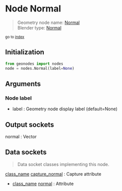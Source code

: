 
# Node Normal

> Geometry node name: [Normal](https://docs.blender.org/manual/en/latest/modeling/geometry_nodes/material/normal.html)<br>
  Blender type: [Normal](https://docs.blender.org/api/current/bpy.types.GeometryNodeInputNormal.html)
  
<sub>go to [index](/docs/index.md)</sub>

## Initialization

```python
from geonodes import nodes
node = nodes.Normal(label=None)
```



## Arguments


### Node label

- label : Geometry node display label (default=None)

## Output sockets

normal : Vector

## Data sockets

> Data socket classes implementing this node.
  
[class_name](/docs/sockets/Geometry.md) [capture_normal](/docs/sockets/Geometry.md#capture_normal) : Capture attribute
- [class_name](/docs/sockets/Geometry.md) [normal](/docs/sockets/Geometry.md#normal) : Attribute
  
